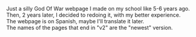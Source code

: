 Just a silly God Of War webpage I made on my school like 5-6 years ago. <br>
Then, 2 years later, I decided to redoing it, with my better experience. <br>
The webpage is on Spanish, maybe I'll translate it later. <br>
The names of the pages that end in "v2" are the "newest" version. <br>